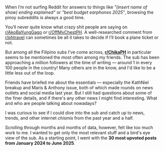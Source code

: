 When I’m not surfing Reddit for answers to things like _"(insert name of show) ending explained"_ or 
_"best budget earphones 2025"_, browsing the pinoy subreddits is always a good time.

You’ll never quite know what crazy shit people are saying on [r/AkoBaYungGago](https://www.reddit.com/r/AkoBaYungGago/) or [r/OffMyChestPH](https://www.reddit.com/r/OffMyChestPH/).
A well-researched comment from [r/phtravel](https://www.reddit.com/r/phtravel/) can sometimes be all it takes to decide if I’ll book a plane ticket or not.

But among all the Filipino subs I've come across, [**r/ChikaPH**](https://www.reddit.com/r/ChikaPH/) in particular seems to be mentioned
the most often among my friends. The sub has been approaching a million followers at the time of writing — around 1 in 
every 100 people in the country! Many others are in the know, and I'd like to be a little less
out of the loop.

Friends have briefed me about the essentials — especially the KathNiel breakup and Maris & Anthony issue,
both of which made rounds on news outlets and social media last year.
But I still had questions about some of the finer details,
and if there's any other news I might find interesting. What and who are people talking about nowadays?

I was curious to see if I could dive into the sub and catch up to news, trends, and other internet _chismis_ from
the past year and a half.

Scrolling through months and months of data, however, felt like too much work to me.
I wanted to get only the most relevant stuff and a bird's eye view of the sub.
As a starting point, I went with the **30 most upvoted posts from January 2024 to June 2025**.

